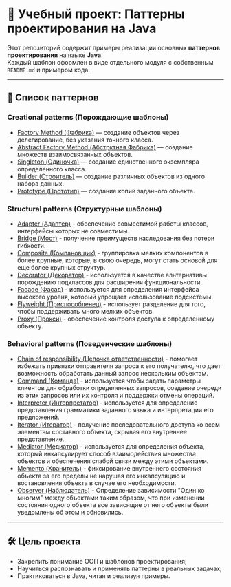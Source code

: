 # 🧠 Учебный проект: Паттерны проектирования на Java

Этот репозиторий содержит примеры реализации основных **паттернов проектирования** на языке **Java**.  
Каждый шаблон оформлен в виде отдельного модуля с собственным `README.md` и примером кода.

---

## 📂 Список паттернов

### Creational patterns (Порождающие шаблоны)
- [Factory Method (Фабрика)](factoryMethod/src/main/java/net/pattern/factory) — создание объектов через делегирование, без указания точного класса.
- [Abstract Factory Method (Абстрктная Фабрика)](abstractFactory/src/main/java/net/pattern/abstract_factory) — создание множеств взаимосвязанных объектов.
- [Singleton (Одиночка)](singleton/src/main/java/net/pattern/singleton) — создание единственного экземпляра определенного класса.
- [Builder (Строитель)](builder/src/main/java/net/pattern/builder) — создание различных объектов из одного набора данных.
- [Prototype (Прототип)](prototype/src/main/java/net/pattern/prototype) — создание копий заданного объекта.
### Structural patterns (Структурные шаблоны)
- [Adapter (Адаптер)](adapter/src/main/java/net/pattern/adapter) - обеспечение совместимой работы классов, интерфейсы которых не совместимы.
- [Bridge (Мост)](bridge/src/main/java/net/pattern/bridge) - получение преимуществ наследования без потери гибкости.
- [Composite (Компановщик)](composite/src/main/java/net/pattern/composite) - группировка мелких компонентов в более крупные, которые, в свою очередь, могут стать основой для еще более крупных структур.
- [Decorator (Декоратор)](decorator/src/main/java/net/pattern/decorator) - используется в качестве альтернативы порождению подклассов для расширения функциональности.
- [Facade (Фасад)](facade/src/main/java/net/pattern/facade) - используется для определения интерфейса высокого уровня, который упрощает использование подсистемы.
- [Flyweight (Приспособленец)](flyweight/src/main/java/net/pattern/flyweight) - использует разделение для того, чтобы поддерживать много мелких объектов.
- [Proxy (Прокси)](proxy/src/main/java/net/pattern/proxy) - обеспечение контроля доступа к определенному объекту.
### Behavioral patterns (Поведенческие шаблоны)
- [Chain of responsibility (Цепочка ответственности)](chain/src/main/java/net/pattern/chain) - помогает избежать привязки отправителя запроса к его получателю, что дает возможность обработать данный запрос нескольким объектам.
- [Command (Команда)](command/src/main/java/net/pattern/command) - используется чтобы задать параметры клиентов для обработки определенных запросов, создание очереди из этих запросов или их контроля и поддержки отмены операций.
- [Interpreter (Интерпретатор)](interpreter/src/main/java/net/pattern/interpreter) - используется для определение представления грамматики заданного языка и интерпретации его предложений.
- [Iterator (Итератор)](iterator/src/main/java/net/pattern/iterator) - получение последовательного доступа ко всем элементам составного объекта, скрывая его внутреннее представление.
- [Mediator (Медиатор)](mediator/src/main/java/net/pattern/mediator) - используется для определения объекта, который инкапсулирует способ взаимодействия множества объектов и обеспечения слабой связи между этими объектами.
- [Memento (Хранитель)](memento/src/main/java/net/pattern/memento) - фиксирование внутреннего состояния объекта за его пределы не нарушая его инкапсуляцию и востановления объекта в случае его необходимости.
- [Observer (Наблюдатель)](observer/src/main/java/net/pattern/observer) - Определение зависимости "Один ко многим" между объектами таким образом, что при изменении состояния одного объекта все зависящие от него объекты были уведомлены об этом и обновились.

---

## 🛠️ Цель проекта

- Закрепить понимание ООП и шаблонов проектирования;
- Научиться распознавать и применять паттерны в реальных задачах;
- Практиковаться в Java, читая и реализуя примеры.


